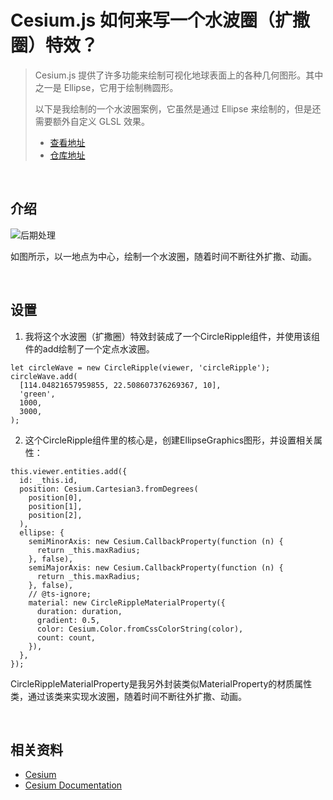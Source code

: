 # Cesium.js 如何来写一个水波圈（扩撒圈）特效？

> Cesium.js 提供了许多功能来绘制可视化地球表面上的各种几何图形。其中之一是 Ellipse，它用于绘制椭圆形。
>
> 以下是我绘制的一个水波圈案例，它虽然是通过 Ellipse 来绘制的，但是还需要额外自定义 GLSL 效果。
>
> - [查看地址](https://cesium-circle-ripple.vercel.app/)
> - [仓库地址](https://github.com/WaterSeeding/CesiumCircleRipple)

<br />

## 介绍

![后期处理](<./md/Cesium.js如何来写一个水波圈(扩撒圈)特效？/1.gif>)

如图所示，以一地点为中心，绘制一个水波圈，随着时间不断往外扩撒、动画。

<br />

## 设置

1. 我将这个水波圈（扩撒圈）特效封装成了一个CircleRipple组件，并使用该组件的add绘制了一个定点水波圈。

```tsx
let circleWave = new CircleRipple(viewer, 'circleRipple');
circleWave.add(
  [114.04821657959855, 22.508607376269367, 10],
  'green',
  1000,
  3000,
);
```

2. 这个CircleRipple组件里的核心是，创建EllipseGraphics图形，并设置相关属性：

```tsx
this.viewer.entities.add({
  id: _this.id,
  position: Cesium.Cartesian3.fromDegrees(
    position[0],
    position[1],
    position[2],
  ),
  ellipse: {
    semiMinorAxis: new Cesium.CallbackProperty(function (n) {
      return _this.maxRadius;
    }, false),
    semiMajorAxis: new Cesium.CallbackProperty(function (n) {
      return _this.maxRadius;
    }, false),
    // @ts-ignore;
    material: new CircleRippleMaterialProperty({
      duration: duration,
      gradient: 0.5,
      color: Cesium.Color.fromCssColorString(color),
      count: count,
    }),
  },
});
```

CircleRippleMaterialProperty是我另外封装类似MaterialProperty的材质属性类，通过该类来实现水波圈，随着时间不断往外扩撒、动画。

<br />

## 相关资料

- [Cesium](https://cesium.com/)
- [Cesium Documentation](https://cesium.com/docs/)
